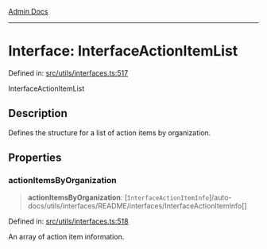 [Admin Docs](/)

***

# Interface: InterfaceActionItemList

Defined in: [src/utils/interfaces.ts:517](https://github.com/PalisadoesFoundation/talawa-admin/blob/main/src/utils/interfaces.ts#L517)

InterfaceActionItemList

## Description

Defines the structure for a list of action items by organization.

## Properties

### actionItemsByOrganization

> **actionItemsByOrganization**: [`InterfaceActionItemInfo`]/auto-docs/utils/interfaces/README/interfaces/InterfaceActionItemInfo[]

Defined in: [src/utils/interfaces.ts:518](https://github.com/PalisadoesFoundation/talawa-admin/blob/main/src/utils/interfaces.ts#L518)

An array of action item information.
